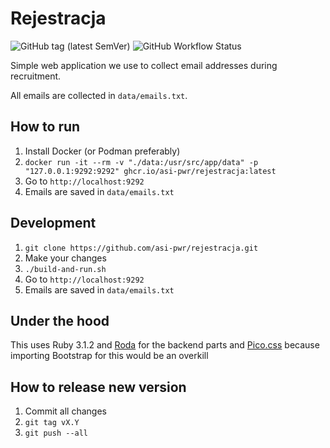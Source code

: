 # Rejestracja

![GitHub tag (latest SemVer)](https://img.shields.io/github/v/tag/asi-pwr/rejestracja) ![GitHub Workflow Status](https://img.shields.io/github/workflow/status/asi-pwr/rejestracja/Create%20and%20publish%20a%20Docker%20image)

Simple web application we use to collect email addresses during recruitment.

All emails are collected in `data/emails.txt`.

## How to run

1. Install Docker (or Podman preferably)
2. `docker run -it --rm -v "./data:/usr/src/app/data" -p "127.0.0.1:9292:9292" ghcr.io/asi-pwr/rejestracja:latest`
3. Go to `http://localhost:9292`
4. Emails are saved in `data/emails.txt`

## Development

1. `git clone https://github.com/asi-pwr/rejestracja.git`
2. Make your changes
3. `./build-and-run.sh`
4. Go to `http://localhost:9292`
5. Emails are saved in `data/emails.txt`

## Under the hood

This uses Ruby 3.1.2 and [Roda](https://github.com/jeremyevans/roda) for the backend parts and [Pico.css](https://picocss.com) because importing Bootstrap for this would be an overkill

## How to release new version

1. Commit all changes
2. `git tag vX.Y`
3. `git push --all`